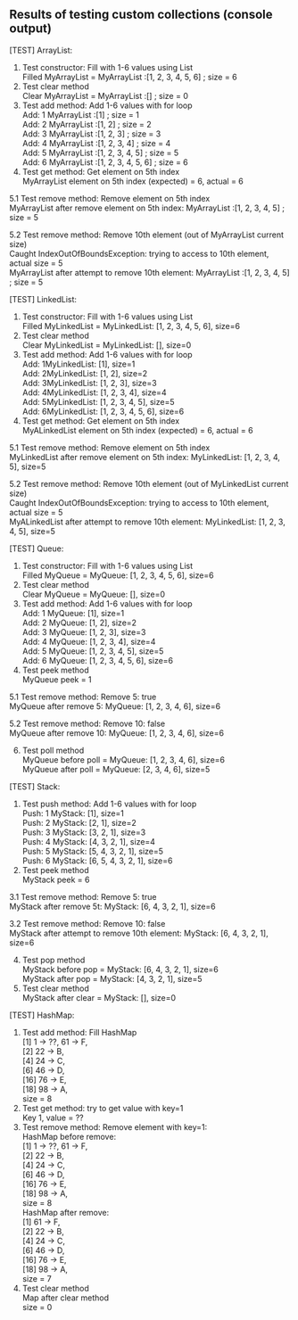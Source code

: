 ## Results of testing custom collections (console output)
[TEST] ArrayList:
1. Test constructor: Fill with 1-6 values using List
  <br> Filled MyArrayList =  MyArrayList :[1, 2, 3, 4, 5, 6] ; size = 6 
2. Test clear method
  <br>  Clear MyArrayList =  MyArrayList :[] ; size = 0 
3. Test add method: Add 1-6 values with for loop
  <br>  Add: 1 MyArrayList :[1] ; size = 1 
  <br>  Add: 2 MyArrayList :[1, 2] ; size = 2 
   <br> Add: 3 MyArrayList :[1, 2, 3] ; size = 3 
   <br> Add: 4 MyArrayList :[1, 2, 3, 4] ; size = 4 
   <br> Add: 5 MyArrayList :[1, 2, 3, 4, 5] ; size = 5 
  <br>  Add: 6 MyArrayList :[1, 2, 3, 4, 5, 6] ; size = 6 
4. Test get method: Get element on 5th index
  <br>  MyArrayList element on 5th index (expected) = 6, actual = 6

5.1 Test remove method: Remove element on 5th index
   <br>  MyArrayList after remove element on 5th index:  MyArrayList :[1, 2, 3, 4, 5] ; size = 5 

5.2 Test remove method: Remove 10th element (out of MyArrayList current size) 
   <br>  Caught  IndexOutOfBoundsException: trying to access to 10th element, actual size = 5
   <br>  MyArrayList after attempt to remove 10th element:  MyArrayList :[1, 2, 3, 4, 5] ; size = 5 


[TEST] LinkedList:
1. Test constructor: Fill with 1-6 values using List
   <br> Filled MyLinkedList = MyLinkedList: [1, 2, 3, 4, 5, 6], size=6
2. Test clear method
   <br> Clear MyLinkedList = MyLinkedList: [], size=0
3. Test add method: Add 1-6 values with for loop
  <br>  Add: 1MyLinkedList: [1], size=1
  <br>  Add: 2MyLinkedList: [1, 2], size=2
  <br>  Add: 3MyLinkedList: [1, 2, 3], size=3
   <br> Add: 4MyLinkedList: [1, 2, 3, 4], size=4
   <br> Add: 5MyLinkedList: [1, 2, 3, 4, 5], size=5
  <br>  Add: 6MyLinkedList: [1, 2, 3, 4, 5, 6], size=6
4. Test get method: Get element on 5th index 
  <br>  MyALinkedList element on 5th  index (expected) = 6, actual = 6

5.1 Test remove method: Remove element on 5th index
  <br>  MyLinkedList after remove element on 5th index: MyLinkedList: [1, 2, 3, 4, 5], size=5

5.2 Test remove method: Remove 10th element (out of MyLinkedList current size)
   <br> Caught IndexOutOfBoundsException: trying to access to 10th element, actual size = 5
  <br>  MyALinkedList after attempt to remove 10th element: MyLinkedList: [1, 2, 3, 4, 5], size=5


[TEST] Queue:
1. Test constructor: Fill with 1-6 values using List
  <br>  Filled MyQueue =  MyQueue: [1, 2, 3, 4, 5, 6], size=6
2. Test clear method
  <br>  Clear MyQueue =  MyQueue: [], size=0
3. Test add method: Add 1-6 values with for loop
  <br>  Add: 1 MyQueue: [1], size=1
  <br>  Add: 2 MyQueue: [1, 2], size=2
  <br>  Add: 3 MyQueue: [1, 2, 3], size=3
  <br>  Add: 4 MyQueue: [1, 2, 3, 4], size=4
  <br>  Add: 5 MyQueue: [1, 2, 3, 4, 5], size=5
   <br> Add: 6 MyQueue: [1, 2, 3, 4, 5, 6], size=6
4. Test peek method
  <br>  MyQueue peek = 1

5.1 Test remove method: Remove 5: true
  <br>  MyQueue after remove 5:  MyQueue: [1, 2, 3, 4, 6], size=6

5.2 Test remove method: Remove 10: false
  <br>  MyQueue after remove 10:  MyQueue: [1, 2, 3, 4, 6], size=6

6. Test poll method
  <br>  MyQueue before poll =  MyQueue: [1, 2, 3, 4, 6], size=6
  <br>  MyQueue after poll =  MyQueue: [2, 3, 4, 6], size=5


[TEST] Stack:
1. Test push method: Add 1-6 values with for loop
  <br>  Push: 1 MyStack: [1], size=1
  <br> Push: 2 MyStack: [2, 1], size=2
  <br>  Push: 3 MyStack: [3, 2, 1], size=3
  <br> Push: 4 MyStack: [4, 3, 2, 1], size=4
  <br>  Push: 5 MyStack: [5, 4, 3, 2, 1], size=5
  <br>  Push: 6 MyStack: [6, 5, 4, 3, 2, 1], size=6
2. Test peek method
  <br>  MyStack peek = 6

3.1 Test remove method: Remove 5: true
   <br> MyStack after remove 5t:  MyStack: [6, 4, 3, 2, 1], size=6

3.2 Test remove method: Remove 10: false
   <br> MyStack after attempt to remove 10th element:  MyStack: [6, 4, 3, 2, 1], size=6

4. Test pop method
  <br>  MyStack before pop =  MyStack: [6, 4, 3, 2, 1], size=6
   <br> MyStack after pop =  MyStack: [4, 3, 2, 1], size=5
5. Test clear method
  <br>  MyStack after clear =  MyStack: [], size=0


[TEST] HashMap:
1. Test add method: Fill HashMap
<br> [1] 1 -> ??, 61 -> F, 
<br> [2] 22 -> B, 
<br> [4] 24 -> C, 
<br> [6] 46 -> D, 
<br> [16] 76 -> E, 
<br> [18] 98 -> A, 
<br> size = 8
2. Test get method: try to get value with key=1
 <br>   Key 1, value = ??
3. Test remove method: Remove element with key=1: 
<br> HashMap before remove: 
<br> [1] 1 -> ??, 61 -> F, 
<br> [2] 22 -> B, 
<br> [4] 24 -> C, 
<br> [6] 46 -> D, 
<br> [16] 76 -> E, 
<br> [18] 98 -> A, 
<br> size = 8
<br> HashMap after remove: 
<br> [1] 61 -> F, 
<br> [2] 22 -> B, 
<br> [4] 24 -> C, 
<br> [6] 46 -> D, 
<br> [16] 76 -> E, 
<br> [18] 98 -> A, 
<br> size = 7
4. Test clear method
<br> Map after clear method 
<br> size = 0


